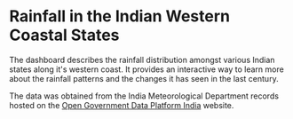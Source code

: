 # Rainfall in the Indian Western Coastal States

The dashboard describes the rainfall distribution amongst various Indian states along it's western coast. It provides an interactive way to learn more about the rainfall patterns and the changes it has seen in the last century.

The data was obtained from the India Meteorological Department records hosted on the [Open Government Data Platform India](https://data.gov.in/catalog/rainfall-india?page=1) website.
